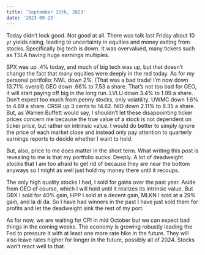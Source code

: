 ```yaml
---
title: 'September 25th, 2023'
date: '2023-09-23'
---
```



Today didn’t look good. Not good at all. There was talk last Friday about 10 yr yields rising, leading to uncertainty in equities and money exiting from stocks. Specifically big tech is down. It was overvalued, many tickers such as TSLA having huge earnings multiples.

SPX was up .4% today, and much of big tech was up, but that doesn’t change the fact that many equities were deeply in the red today. 
As for my personal portfolio: NWL down 2%. (That was a bad trade! I’m now down 13.71% overall) GEO down .66% to 7.53 a share. That’s not too bad for GEO, it will start paying off big in the long run. LVLU down 3.4% to 1.99 a share. Don’t expect too much from penny stocks, only volatility. UWMC down 1.6% to 4.89 a share. CRSR up 3 cents to 14.62. NIO down 2.11% to 8.35 a share. But, as Warren Buffett would say, I shouldn’t let these disappointing ticker prices concern me because the true value of a stock is not dependent on ticker price, but rather on intrinsic value. I would do better to simply ignore the price of each market close and instead only pay attention to quarterly earnings reports to decide whether I want to hold.

But, also, price to me does matter in the short term. What writing this post is revealing to me is that my portfolio sucks. Deeply. A lot of deadweight stocks that I am too afraid to get rid of because they are near the bottom anyways so I might as well just hold my money there until it recoups.

The only high quality stocks I had, I sold for gains over the past year.  Aside from GEO of course, which I will hold until it realizes its intrinsic value. But GBX I sold for 40% gain, HPP I sold at a decent gain, MLKN I sold at a 29% gain, and la di da. So I have had winners in the past I have just sold them for profits and let the deadweight sink the rest of my port.

As for now, we are waiting for CPI in mid October but we can expect bad things in the coming weeks. The economy is growing robustly leading the Fed to pressure it with at least one more rate hike in the future. They will also leave rates higher for longer in the future, possibly all of 2024. Stocks won’t react well to that.
